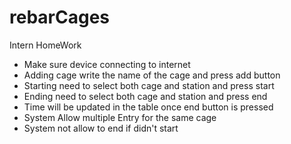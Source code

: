 # rebarCages
Intern HomeWork

- Make sure device connecting to internet
- Adding cage write the name of the cage and press add button
- Starting need to select both cage and station and press start
- Ending need to select both cage and station and press end
- Time will be updated in the table once end button is pressed
- System Allow multiple Entry for the same cage
- System not allow to end if didn't start
